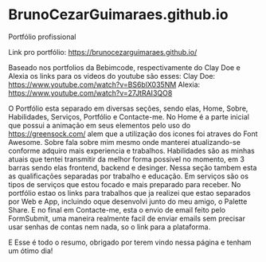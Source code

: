 # BrunoCezarGuimaraes.github.io
Portfólio profissional

Link pro portfólio: https://brunocezarguimaraes.github.io/

Baseado nos portfolios da Bebimcode, respectivamente do Clay Doe e Alexia os links para os videos do youtube são esses:
Clay Doe: https://www.youtube.com/watch?v=BS6blX035NM
Alexia: https://www.youtube.com/watch?v=27JtRAI3QO8

O Portfólio esta separado em diversas seções, sendo elas, Home, Sobre, Habilidades, Serviços, Portfólio e Contacte-me.
No Home é a parte inicial que possui a animação em seus elementos pelo uso do https://greensock.com/
alem que a utilização dos icones foi atraves do Font Awesome.
Sobre fala sobre mim mesmo onde manterei atualizando-se conforme adquiro mais experiencia e trabalhos.
Habilidades são as minhas atuais que tentei transmitir da melhor forma possivel no momento, em 3 barras sendo elas frontend, backend e desinger.
Nessa seção tambem esta as qualificações separadas por trabalho e educação.
Em serviços são os tipos de serviços que estou focado e mais preparado para receber.
No portfólio estao os links para trabalhos que ja realizei que estao separados por Web e App, incluindo oque desenvolvi junto do meu amigo, o Palette Share.
E no final em Contacte-me, esta o envio de email feito pelo FormSubmit, uma maneira realmente facil de enviar emails sem precisar usar senhas de contas nem nada, so o link para a plataforma.

E Esse é todo o resumo, obrigado por terem vindo nessa página e tenham um ótimo dia!
